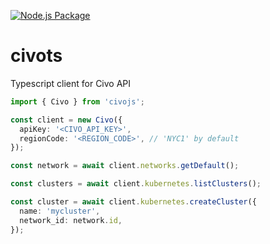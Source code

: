 [![Node.js Package](https://github.com/civo/civojs/actions/workflows/npm-publish.yml/badge.svg?branch=master)](https://github.com/civo/civojs/actions/workflows/npm-publish.yml)

# civots
Typescript client for Civo API

```typescript
import { Civo } from 'civojs';

const client = new Civo({
  apiKey: '<CIVO_API_KEY>',
  regionCode: '<REGION_CODE>', // 'NYC1' by default
});

const network = await client.networks.getDefault();

const clusters = await client.kubernetes.listClusters();

const cluster = await client.kubernetes.createCluster({
  name: 'mycluster',
  network_id: network.id,
});
```
